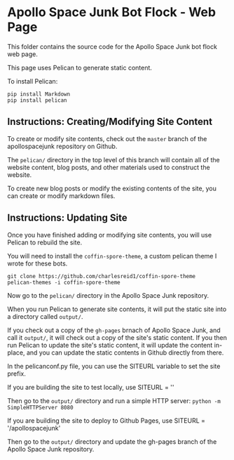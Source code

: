 # Apollo Space Junk Bot Flock - Web Page

This folder contains the source code for the Apollo Space Junk bot flock web page.

This page uses Pelican to generate static content. 

To install Pelican:

```
pip install Markdown
pip install pelican
```

## Instructions: Creating/Modifying Site Content

To create or modify site contents, check out the `master` branch of the apollospacejunk repository on Github.

The `pelican/` directory in the top level of this branch will contain all of the website content, blog posts,
and other materials used to construct the website.

To create new blog posts or modify the existing contents of the site, you can create or modify markdown files.

## Instructions: Updating Site

Once you have finished adding or modifying site contents, you will use Pelican to rebuild the site.

You will need to install the `coffin-spore-theme`, a custom pelican theme I wrote for these bots.

```
git clone https://github.com/charlesreid1/coffin-spore-theme
pelican-themes -i coffin-spore-theme
```

Now go to the `pelican/` directory in the Apollo Space Junk repository. 

When you run Pelican to generate site contents, it will put the static site into a directory called `output/`. 

If you check out a copy of the `gh-pages` brnach of Apollo Space Junk, and call it `output/`, it will check out 
a copy of the site's static content. If you then run Pelican to update the site's static content, it will 
update the content in-place, and you can update the static contents in Github directly from there.

In the pelicanconf.py file, you can use the SITEURL variable to set the site prefix. 

If you are building the site to test locally, use SITEURL = ''

Then go to the `output/` directory and run a simple HTTP server: `python -m SimpleHTTPServer 8080`

If you are building the site to deploy to Github Pages, use SITEURL = '/apollospacejunk'

Then go to the `output/` directory and update the gh-pages branch of the Apollo Space Junk repository.

